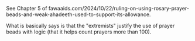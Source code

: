 See Chapter 5 of fawaaids.com/2024/10/22/ruling-on-using-rosary-prayer-beads-and-weak-ahadeeth-used-to-support-its-allowance.

What is basically says is that the "extremists" justify the use of prayer beads with logic (that it helps count prayers more than 100).